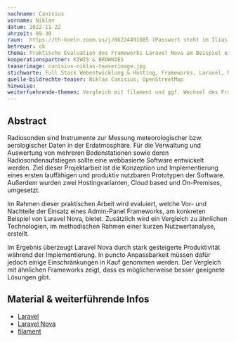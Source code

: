 ```yaml
---
nachname: Canisius
vorname: Niklas
datum: 2022-11-22
uhrzeit: 09-30
raum:  https://th-koeln.zoom.us/j/86224491085 (Passwort steht im Ilias) Präsentation
betreuer: ck
thema: Praktische Evaluation des Frameworks Laravel Nova am Beispiel einer Anwendung zur Verwaltung und Auswertung von Radiosondenaufstiegen
kooperationspartner: KIWIS & BROWNIES
teaserimage: canisius-niklas-teaserimage.jpg
stichworte: Full Stack Webentwicklung & Hosting, Frameworks, Laravel, Nova, Admin Panel
quelle-bildrechte-teaser: Niklas Canisius; OpenStreetMap
hinweise:
weiterfuehrende-themen: Vergleich mit filament und ggf. Wechsel des Frameworks für mehr Anpassbarkeit | Realitätsnahe Lasttests der API und der UI
---
```


## Abstract
Radiosonden sind Instrumente zur Messung meteorologischer bzw. aerologischer Daten in der Erdatmosphäre.
Für die Verwaltung und Auswertung von mehreren Bodenstationen sowie deren Radiosondenaufstiegen sollte eine webbasierte Software entwickelt werden.
Ziel dieser Projektarbeit ist die Konzeption und Implementierung eines ersten lauffähigen und produktiv nutzbaren Prototypen der Software.
Außerdem wurden zwei Hostingvarianten, Cloud based und On-Premises, umgesetzt.

Im Rahmen dieser praktischen Arbeit wird evaluiert, welche Vor- und Nachteile der Einsatz eines Admin-Panel Frameworks, am konkreten Beispiel von Laravel Nova, bietet.
Zusätzlich wird ein Vergleich zu ähnlichen Technologien, im methodischen Rahmen einer kurzen Nutzwertanalyse, erstellt.

Im Ergebnis überzeugt Laravel Nova durch stark gesteigerte Produktivität während der Implementierung.
In puncto Anpassbarkeit müssen dafür jedoch einige Einschränkungen in Kauf genommen werden.
Der Vergleich mit ähnlichen Frameworks zeigt, dass es möglicherweise besser geeignete Lösungen gibt.

## Material & weiterführende Infos
- [Laravel](https://laravel.com/)
- [Laravel Nova](https://nova.laravel.com/)
- [filament](https://filamentphp.com/)
